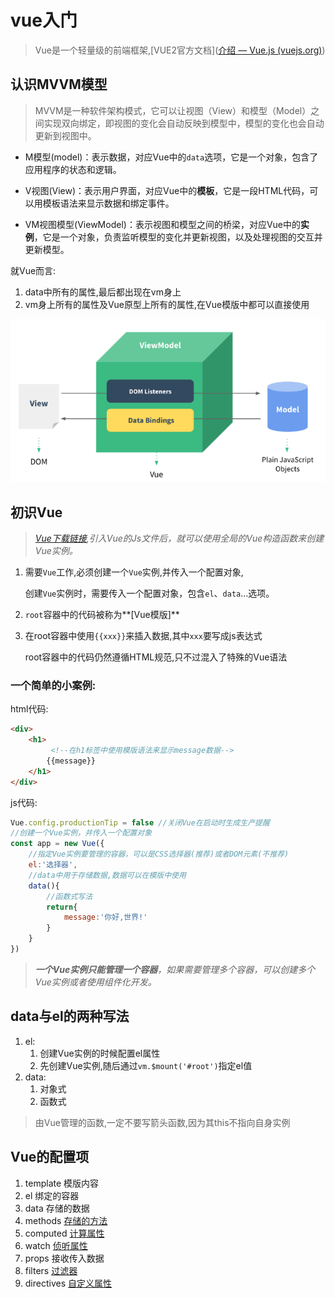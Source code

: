 # vue入门

> Vue是一个轻量级的前端框架,[VUE2官方文档]([介绍 — Vue.js (vuejs.org)](https://v2.cn.vuejs.org/v2/guide/))

## 认识MVVM模型

> MVVM是一种软件架构模式，它可以让视图（View）和模型（Model）之间实现双向绑定，即视图的变化会自动反映到模型中，模型的变化也会自动更新到视图中。

- M模型(model)：表示数据，对应Vue中的`data`选项，它是一个对象，包含了应用程序的状态和逻辑。

- V视图(View)：表示用户界面，对应Vue中的**模板**，它是一段HTML代码，可以用模板语法来显示数据和绑定事件。

- VM视图模型(ViewModel)：表示视图和模型之间的桥梁，对应Vue中的**实例**，它是一个对象，负责监听模型的变化并更新视图，以及处理视图的交互并更新模型。

就Vue而言:

1. data中所有的属性,最后都出现在vm身上
2. vm身上所有的属性及Vue原型上所有的属性,在Vue模版中都可以直接使用

![MVVM](../img/MVVM.png)

## 初识Vue

> *[Vue下载链接](https://v2.cn.vuejs.org/v2/guide/installation.html),引入Vue的Js文件后，就可以使用全局的Vue构造函数来创建Vue实例。*

1. 需要`Vue`工作,必须创建一个`Vue`实例,并传入一个配置对象,

   创建`Vue`实例时，需要传入一个配置对象，包含`el`、`data`...选项。

2. `root`容器中的代码被称为**[Vue模版]**

3. 在root容器中使用`{{xxx}}`来插入数据,其中`xxx`要写成js表达式

   root容器中的代码仍然遵循HTML规范,只不过混入了特殊的Vue语法

### 一个简单的小案例:

html代码:

```html
<div>
    <h1>
         <!--在h1标签中使用模版语法来显示message数据-->
    	{{message}}
    </h1>
</div>
```

js代码:

```js
Vue.config.productionTip = false //关闭Vue在启动时生成生产提醒
//创建一个Vue实例，并传入一个配置对象
const app = new Vue({
    //指定Vue实例要管理的容器，可以是CSS选择器(推荐)或者DOM元素(不推荐)
    el:'选择器',
    //data中用于存储数据,数据可以在模版中使用
    data(){
        //函数式写法
        return{
            message:'你好,世界!'
        }
    }
})
```

> ***一个Vue实例只能管理一个容器**，如果需要管理多个容器，可以创建多个Vue实例或者使用组件化开发。*

## data与el的两种写法

1. el:
   1. 创建Vue实例的时候配置el属性
   2. 先创建Vue实例,随后通过`vm.$mount('#root')`指定el值
2. data:
   1. 对象式
   2. 函数式

> 由Vue管理的函数,一定不要写箭头函数,因为其this不指向自身实例

## Vue的配置项

1. template 模版内容
2. el 绑定的容器
3. data 存储的数据
4. methods [存储的方法](./02-模版与指令语法.md#2.事件绑定)
5. computed [计算属性](./03-计算属性与监视.md#计算属性computed)
6. watch [侦听属性](./03-计算属性与监视.md#监视属性watch)
7. props 接收传入数据
8. filters [过滤器](./05-过滤器.md#过滤器)
9. directives [自定义属性](./02-模版与指令语法.md#三、自定义指令)